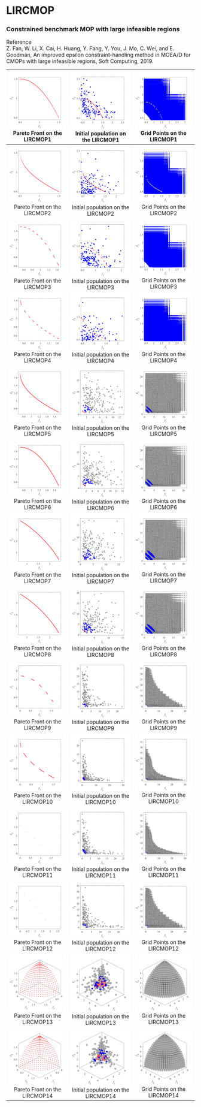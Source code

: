# LIRCMOP
### Constrained benchmark MOP with large infeasible regions  
Reference  
Z. Fan, W. Li, X. Cai, H. Huang, Y. Fang, Y. You, J. Mo, C. Wei, and E.
Goodman, An improved epsilon constraint-handling method in MOEA/D for
CMOPs with large infeasible regions, Soft Computing, 2019.
 
|![image](../../image/LIRCMOP1_M2PF.svg)Pareto Front on the LIRCMOP1|![image](../../image/LIRCMOP1_M2Init.svg)Initial population on the LIRCMOP1|![image](../../image/LIRCMOP1_M2Grid.svg)Grid Points on the LIRCMOP1|
|:-:|:-:|:-:|
|![image](../../image/LIRCMOP2_M2PF.svg)Pareto Front on the LIRCMOP2|![image](../../image/LIRCMOP2_M2Init.svg)Initial population on the LIRCMOP2|![image](../../image/LIRCMOP2_M2Grid.svg)Grid Points on the LIRCMOP2|
|![image](../../image/LIRCMOP3_M2PF.svg)Pareto Front on the LIRCMOP3|![image](../../image/LIRCMOP3_M2Init.svg)Initial population on the LIRCMOP3|![image](../../image/LIRCMOP3_M2Grid.svg)Grid Points on the LIRCMOP3|
|![image](../../image/LIRCMOP4_M2PF.svg)Pareto Front on the LIRCMOP4|![image](../../image/LIRCMOP4_M2Init.svg)Initial population on the LIRCMOP4|![image](../../image/LIRCMOP4_M2Grid.svg)Grid Points on the LIRCMOP4|
|![image](../../image/LIRCMOP5_M2PF.svg)Pareto Front on the LIRCMOP5|![image](../../image/LIRCMOP5_M2Init.svg)Initial population on the LIRCMOP5|![image](../../image/LIRCMOP5_M2Grid.svg)Grid Points on the LIRCMOP5|
|![image](../../image/LIRCMOP6_M2PF.svg)Pareto Front on the LIRCMOP6|![image](../../image/LIRCMOP6_M2Init.svg)Initial population on the LIRCMOP6|![image](../../image/LIRCMOP6_M2Grid.svg)Grid Points on the LIRCMOP6|
|![image](../../image/LIRCMOP7_M2PF.svg)Pareto Front on the LIRCMOP7|![image](../../image/LIRCMOP7_M2Init.svg)Initial population on the LIRCMOP7|![image](../../image/LIRCMOP7_M2Grid.svg)Grid Points on the LIRCMOP7|
|![image](../../image/LIRCMOP8_M2PF.svg)Pareto Front on the LIRCMOP8|![image](../../image/LIRCMOP8_M2Init.svg)Initial population on the LIRCMOP8|![image](../../image/LIRCMOP8_M2Grid.svg)Grid Points on the LIRCMOP8|
|![image](../../image/LIRCMOP9_M2PF.svg)Pareto Front on the LIRCMOP9|![image](../../image/LIRCMOP9_M2Init.svg)Initial population on the LIRCMOP9|![image](../../image/LIRCMOP9_M2Grid.svg)Grid Points on the LIRCMOP9|
|![image](../../image/LIRCMOP10_M2PF.svg)Pareto Front on the LIRCMOP10|![image](../../image/LIRCMOP10_M2Init.svg)Initial population on the LIRCMOP10|![image](../../image/LIRCMOP10_M2Grid.svg)Grid Points on the LIRCMOP10|
|![image](../../image/LIRCMOP11_M2PF.svg)Pareto Front on the LIRCMOP11|![image](../../image/LIRCMOP11_M2Init.svg)Initial population on the LIRCMOP11|![image](../../image/LIRCMOP11_M2Grid.svg)Grid Points on the LIRCMOP11|
|![image](../../image/LIRCMOP12_M2PF.svg)Pareto Front on the LIRCMOP12|![image](../../image/LIRCMOP12_M2Init.svg)Initial population on the LIRCMOP12|![image](../../image/LIRCMOP12_M2Grid.svg)Grid Points on the LIRCMOP12|
|![image](../../image/LIRCMOP13_M3PF.svg)Pareto Front on the LIRCMOP13|![image](../../image/LIRCMOP13_M3Init.svg)Initial population on the LIRCMOP13|![image](../../image/LIRCMOP13_M3Grid.svg)Grid Points on the LIRCMOP13|
|![image](../../image/LIRCMOP14_M3PF.svg)Pareto Front on the LIRCMOP14|![image](../../image/LIRCMOP14_M3Init.svg)Initial population on the LIRCMOP14|![image](../../image/LIRCMOP14_M3Grid.svg)Grid Points on the LIRCMOP14|
